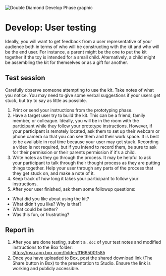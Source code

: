 ![Double Diamond Develop Phase graphic](/assets/dd-process-develop-1200px@2x.png)

# Develop: User testing

Ideally, you will want to get feedback from a user representative of your audience both in terms of who will be constructing with the kit and who will be the end user. For instance, a parent might be the one to put the kit together if the toy is intended for a small child. Alternatively, a child might be assembling the kit for themselves or as a gift for another.

## Test session

Carefully observe someone attempting to use the kit. Take notes of what you notice. You may need to give some verbal suggestions if your users get stuck, but try to say as little as possible. 

1. Print or send your instructions from the prototyping phase.
2. Have a target user try to build the kit. This can be a friend, family member, or colleague. Ideally, you will be in the room with the participant while they follow your prototype instructions. However, if your participant is remotely located, ask them to set up their webcam or phone camera so that you can see them and their work space. It is best to be available in real time because your user may get stuck. Recording a video is not required, but if you intend to record them, be sure to ask for their permission or their parents permission if it's a child.
3. Write notes as they go through the process. It may be helpful to ask your participant to talk through their thought process as they are putting things together. Help your user through any parts of the process that they get stuck on, and make a note of it.
4. Keep track of how long it takes your participant to follow your instructions.
5. After your user finished, ask them some followup questions:
  - What did you like about using the kit?
  - What didn't you like? Why is that?
  - What could be better?
  - Was this fun, or frustrating?

## Report in

1. After you are done testing, submit a `.doc` of your test notes and modified instructions to the Box folder: https://psu.app.box.com/folder/31665001585
2. Once you have uploaded to Box, post the shared download link (The Share button in Box) to the presentation to Studio. Ensure the link is working and publicly accessible.
